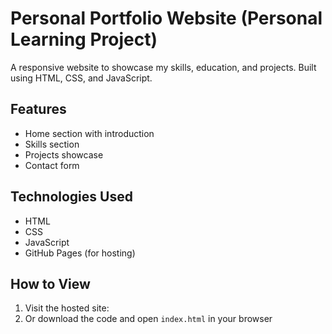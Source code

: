 # Personal Portfolio Website (Personal Learning Project)

A responsive website to showcase my skills, education, and projects. Built using HTML, CSS, and JavaScript.

## Features
- Home section with introduction
- Skills section
- Projects showcase
- Contact form

## Technologies Used
- HTML
- CSS
- JavaScript
- GitHub Pages (for hosting)

## How to View
1. Visit the hosted site: <add your GitHub Pages link here once hosted>
2. Or download the code and open `index.html` in your browser
